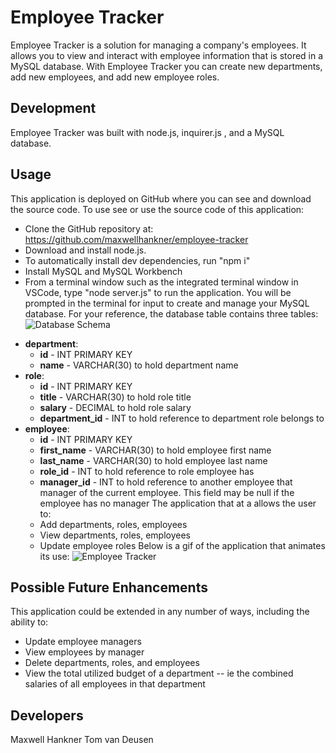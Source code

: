 # Employee Tracker

Employee Tracker is a solution for managing a company's employees. It allows you to view and interact with employee information that is stored in a MySQL database. With Employee Tracker you can create new departments, add new employees, and add new employee roles. 

## Development

Employee Tracker was built with node.js, inquirer.js , and a MySQL database.

## Usage

This application is deployed on GitHub where you can see and download the source code.
To use see or use the source code of this application:
- Clone the GitHub repository at: https://github.com/maxwellhankner/employee-tracker
- Download and install node.js.
- To automatically install dev dependencies, run "npm i"
- Install MySQL and MySQL Workbench
- From a terminal window such as the integrated terminal window in VSCode, type "node server.js" to run the application. You will be prompted in the terminal for input to create and manage your MySQL database.
For your reference, the database table contains three tables:
![Database Schema](Assets/schema.png)
* **department**:
  * **id** - INT PRIMARY KEY
  * **name** - VARCHAR(30) to hold department name
* **role**:
  * **id** - INT PRIMARY KEY
  * **title** -  VARCHAR(30) to hold role title
  * **salary** -  DECIMAL to hold role salary
  * **department_id** -  INT to hold reference to department role belongs to
* **employee**:
  * **id** - INT PRIMARY KEY
  * **first_name** - VARCHAR(30) to hold employee first name
  * **last_name** - VARCHAR(30) to hold employee last name
  * **role_id** - INT to hold reference to role employee has
  * **manager_id** - INT to hold reference to another employee that manager of the current employee. This field may be null if the employee has no manager
The application that at a allows the user to:
  * Add departments, roles, employees
  * View departments, roles, employees
  * Update employee roles
  Below is a gif of the application that animates its use:
  ![Employee Tracker](Assets/employee-tracker.gif)

## Possible Future Enhancements

This application could be extended in any number of ways, including the ability to:
  * Update employee managers
  * View employees by manager
  * Delete departments, roles, and employees
  * View the total utilized budget of a department -- ie the combined salaries of all employees in that department

## Developers

Maxwell Hankner
Tom van Deusen